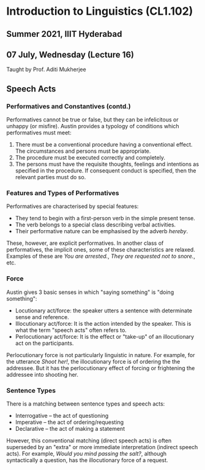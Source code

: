 # Introduction to Linguistics (CL1.102)
## Summer 2021, IIIT Hyderabad
## 07 July, Wednesday (Lecture 16)

Taught by Prof. Aditi Mukherjee

## Speech Acts
### Performatives and Constantives (contd.)
Performatives cannot be true or false, but they can be infelicitous or unhappy (or misfire). Austin provides a typology of conditions which performatives must meet:

1. There must be a conventional procedure having a conventional effect. The circumstances and persons must be appropriate.
2. The procedure must be executed correctly and completely.
3. The persons must have the requisite thoughts, feelings and intentions as specified in the procedure.
    If consequent conduct is specified, then the relevant parties must do so.

### Features and Types of Performatives
Performatives are characterised by special features:

* They tend to begin with a first-person verb in the simple present tense.
* The verb belongs to a special class describing verbal activities.
* Their performative nature can be emphasised by the adverb _hereby_.

These, however, are explicit performatives. In another class of performatives, the implicit ones, some of these characteristics are relaxed. Examples of these are _You are arrested._, _They are requested not to snore._, etc.

### Force
Austin gives 3 basic senses in which "saying something" is "doing something":

* Locutionary act/force: the speaker utters a sentence with determinate sense and reference.
* Illocutionary act/force: It is the action intended by the speaker. This is what the term "speech acts" often refers to.
* Perlocutionary act/force: It is the effect or "take-up" of an illocutionary act on the participants.

Perlocutionary force is not particularly linguistic in nature. For example, for the utterance _Shoot her!_, the illocutionary force is of ordering the the addressee. But it has the perlocutionary effect of forcing or frightening the addressee into shooting her.

### Sentence Types
There is a matching between sentence types and speech acts:

* Interrogative – the act of questioning
* Imperative – the act of ordering/requesting
* Declarative – the act of making a statement

However, this conventional matching (direct speech acts) is often superseded by an "extra" or more immediate interpretation (indirect speech acts). For example, _Would you mind passing the salt?_, although syntactically a question, has the illocutionary force of a request.
